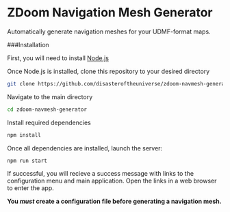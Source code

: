 # ZDoom Navigation Mesh Generator
Automatically generate navigation meshes for your UDMF-format maps.

###Installation

First, you will need to install [Node.js](https://nodejs.org/en/)

Once Node.js is installed, clone this repository to your desired directory

```sh
git clone https://github.com/disasteroftheuniverse/zdoom-navmesh-generator
```
Navigate to the main directory

```sh
cd zdoom-navmesh-generator
```

Install required dependencies

```sh
npm install
```

Once all dependencies are installed, launch the server:

```sh
npm run start
```

If successful, you will recieve a success message with links to the configuration menu and main application. Open the links in a web browser to enter the app. 

**You _must_ create a configuration file before generating a navigation mesh.**

